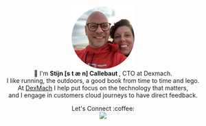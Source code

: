 <p align="center" font-size=18px>
    <img src="img/profile_round.png" height="150" width="150" align="center"/><br />   
    👋 I'm <strong>Stijn [s t &#230; n] Callebaut </strong>, CTO at Dexmach. <br />
    I like running, the outdoors, a good book from time to time and lego. <br /> At <a href="https://www.dexmach.com">DexMach</a> I help put focus on the technology that matters, <br /> and I engage in customers cloud journeys to have direct feedback. <br />
</p>
<p align="center">
    Let's Connect :coffee: <br />
    <a href="https://callebaut.io" target="_blank" rel="noopener noreferrer me" title="my personal website" style="color:white;text-decoration : none;">
        <img src="https://img.icons8.com/bubbles/50/internet.png">
    </a>
</p>
